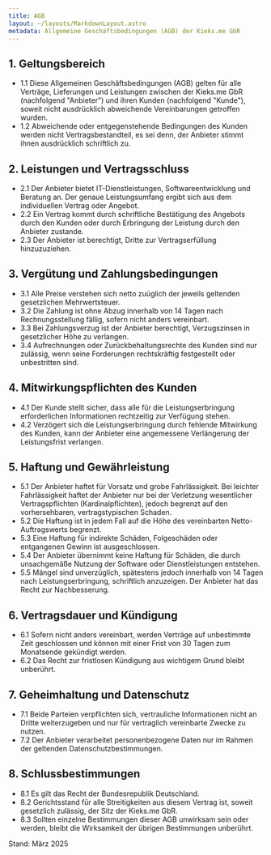 ```yaml
---
title: AGB
layout: ~/layouts/MarkdownLayout.astro
metadata: Allgemeine Geschäftsbedingungen (AGB) der Kieks.me GbR
---
```


## 1. Geltungsbereich

- 1.1 Diese Allgemeinen Geschäftsbedingungen (AGB) gelten für alle Verträge, Lieferungen und Leistungen zwischen der Kieks.me GbR (nachfolgend "Anbieter") und ihren Kunden (nachfolgend "Kunde"), soweit nicht ausdrücklich abweichende Vereinbarungen getroffen wurden.
- 1.2 Abweichende oder entgegenstehende Bedingungen des Kunden werden nicht Vertragsbestandteil, es sei denn, der Anbieter stimmt ihnen ausdrücklich schriftlich zu.

## 2. Leistungen und Vertragsschluss

- 2.1 Der Anbieter bietet IT-Dienstleistungen, Softwareentwicklung und Beratung an. Der genaue Leistungsumfang ergibt sich aus dem individuellen Vertrag oder Angebot.
- 2.2 Ein Vertrag kommt durch schriftliche Bestätigung des Angebots durch den Kunden oder durch Erbringung der Leistung durch den Anbieter zustande.
- 2.3 Der Anbieter ist berechtigt, Dritte zur Vertragserfüllung hinzuzuziehen.

## 3. Vergütung und Zahlungsbedingungen

- 3.1 Alle Preise verstehen sich netto zuüglich der jeweils geltenden gesetzlichen Mehrwertsteuer.
- 3.2 Die Zahlung ist ohne Abzug innerhalb von 14 Tagen nach Rechnungsstellung fällig, sofern nicht anders vereinbart.
- 3.3 Bei Zahlungsverzug ist der Anbieter berechtigt, Verzugszinsen in gesetzlicher Höhe zu verlangen.
- 3.4 Aufrechnungen oder Zurückbehaltungsrechte des Kunden sind nur zulässig, wenn seine Forderungen rechtskräftig festgestellt oder unbestritten sind.

## 4. Mitwirkungspflichten des Kunden

- 4.1 Der Kunde stellt sicher, dass alle für die Leistungserbringung erforderlichen Informationen rechtzeitig zur Verfügung stehen.
- 4.2 Verzögert sich die Leistungserbringung durch fehlende Mitwirkung des Kunden, kann der Anbieter eine angemessene Verlängerung der Leistungsfrist verlangen.

## 5. Haftung und Gewährleistung

- 5.1 Der Anbieter haftet für Vorsatz und grobe Fahrlässigkeit. Bei leichter Fahrlässigkeit haftet der Anbieter nur bei der Verletzung wesentlicher Vertragspflichten (Kardinalpflichten), jedoch begrenzt auf den vorhersehbaren, vertragstypischen Schaden.
- 5.2 Die Haftung ist in jedem Fall auf die Höhe des vereinbarten Netto-Auftragswerts begrenzt.
- 5.3 Eine Haftung für indirekte Schäden, Folgeschäden oder entgangenen Gewinn ist ausgeschlossen.
- 5.4 Der Anbieter übernimmt keine Haftung für Schäden, die durch unsachgemäße Nutzung der Software oder Dienstleistungen entstehen.
- 5.5 Mängel sind unverzüglich, spätestens jedoch innerhalb von 14 Tagen nach Leistungserbringung, schriftlich anzuzeigen. Der Anbieter hat das Recht zur Nachbesserung.

## 6. Vertragsdauer und Kündigung

- 6.1 Sofern nicht anders vereinbart, werden Verträge auf unbestimmte Zeit geschlossen und können mit einer Frist von 30 Tagen zum Monatsende gekündigt werden.
- 6.2 Das Recht zur fristlosen Kündigung aus wichtigem Grund bleibt unberührt.

## 7. Geheimhaltung und Datenschutz

- 7.1 Beide Parteien verpflichten sich, vertrauliche Informationen nicht an Dritte weiterzugeben und nur für vertraglich vereinbarte Zwecke zu nutzen.
- 7.2 Der Anbieter verarbeitet personenbezogene Daten nur im Rahmen der geltenden Datenschutzbestimmungen.

## 8. Schlussbestimmungen

- 8.1 Es gilt das Recht der Bundesrepublik Deutschland.
- 8.2 Gerichtsstand für alle Streitigkeiten aus diesem Vertrag ist, soweit gesetzlich zulässig, der Sitz der Kieks.me GbR.
- 8.3 Sollten einzelne Bestimmungen dieser AGB unwirksam sein oder werden, bleibt die Wirksamkeit der übrigen Bestimmungen unberührt.

Stand: März 2025
